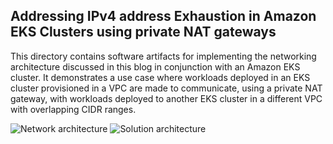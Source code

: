 ## Addressing IPv4 address Exhaustion in Amazon EKS Clusters using private NAT gateways

This directory contains software artifacts for implementing the networking architecture discussed in this blog in conjunction with an Amazon EKS cluster. It demonstrates a use case where workloads deployed in an EKS cluster provisioned in a VPC are made to communicate, using a private NAT gateway, with workloads deployed to another EKS cluster in a different VPC with overlapping CIDR ranges. 

<img class="wp-image-1960 size-full" src="../images/network-architecture.png" alt="Network architecture"/>
<img class="wp-image-1960 size-full" src="../images/solution-architecture.png" alt="Solution architecture"/>

